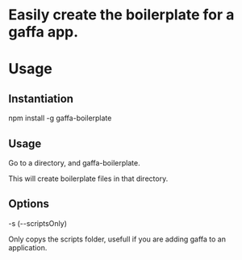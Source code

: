 # Easily create the boilerplate for a gaffa app. #

# Usage #

## Instantiation ##

  npm install -g gaffa-boilerplate

## Usage ##

Go to a directory, and gaffa-boilerplate.

This will create boilerplate files in that directory.

## Options ## 

  -s (--scriptsOnly)

Only copys the scripts folder, usefull if you are adding gaffa to an application.
